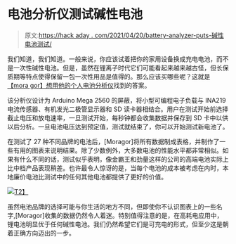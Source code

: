 # 电池分析仪测试碱性电池

> 原文:[https://hack aday . com/2021/04/20/battery-analyzer-puts-碱性电池测试/](https://hackaday.com/2021/04/20/battery-analyzer-puts-alkaline-cells-to-the-test/)

我们知道，我们知道。一般来说，你应该试着把你的家用设备换成充电电池，而不是一次性碱性电池。但是，虽然在锂离子时代它们可能看起来越来越古怪，但长保质期等特点使得保留一包一次性用品是值得的。那么应该买哪些呢？这就是[【mora gor】想用他的个人电池分析仪](https://hackaday.io/project/178881-battery-analyzer-mkii-alkalines)找到的答案。

该分析仪设计为 Arduino Mega 2560 的屏蔽，将小型可编程电子负载与 INA219 电流传感器、有机发光二极管显示器和 SD 读卡器相结合。用户在测试开始前选择截止电压和放电速率，一旦测试开始，每秒钟都会收集数据并保存到 SD 卡中以供以后分析。一旦电池电压达到预定值，测试就结束了，你可以开始测试新电池了。

在测试了 27 种不同品牌的电池后，[Moragor]将所有数据制成表格，并制作了一些有用的图表来说明结果。除了少数例外，大多数电池的性能水平都非常相似。如果有什么不同的话，测试似乎表明，像金霸王和劲量这样的公司的高端电池实际上比中档产品表现稍差。也许最令人惊讶的是，当每个电池的成本被考虑在内时，本地廉价电池比测试中的任何其他电池都提供了更好的价值。

[![](../Images/b6713e2b12947bbc967390e94d978d30.png)T2】](https://hackaday.com/wp-content/uploads/2021/04/batterytester_detail.png)

虽然电池品牌的选择可能与你生活的地方不同，但即使你不认识图表上的一些名字,[Moragor]收集的数据仍然令人着迷。特别值得注意的是，在高耗电应用中，锂电池明显优于任何碱性电池。我们仍然希望它们是可充电的形式，但至少这是朝着正确方向迈出的一步。